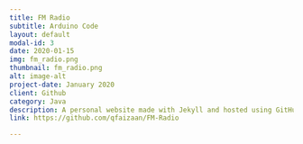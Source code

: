 ```yaml
---
title: FM Radio
subtitle: Arduino Code
layout: default
modal-id: 3
date: 2020-01-15
img: fm_radio.png
thumbnail: fm_radio.png
alt: image-alt
project-date: January 2020
client: Github
category: Java
description: A personal website made with Jekyll and hosted using GitHub Pages.
link: https://github.com/qfaizaan/FM-Radio

---
```

